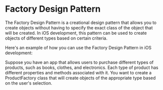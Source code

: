 #  Factory Design Pattern

The Factory Design Pattern is a creational design pattern that allows you to create objects without having to specify the exact class of the object that will
be created. In iOS development, this pattern can be used to create objects of different types based on certain criteria.

Here's an example of how you can use the Factory Design Pattern in iOS development:

Suppose you have an app that allows users to purchase different types of products, such as books, clothes, and electronics. Each type of product has different
properties and methods associated with it. You want to create a ProductFactory class that will create objects of the appropriate type based on the user's
selection.



